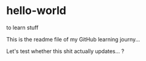 # hello-world
to learn stuff

This is the readme file of my GitHub learning journy...

Let's test whether this shit actually updates... ?
